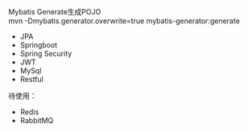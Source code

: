 Mybatis Generate生成POJO  
mvn -Dmybatis.generator.overwrite=true mybatis-generator:generate

- JPA
- Springboot
- Spring Security
- JWT
- MySql
- Restful

待使用：
- Redis
- RabbitMQ
